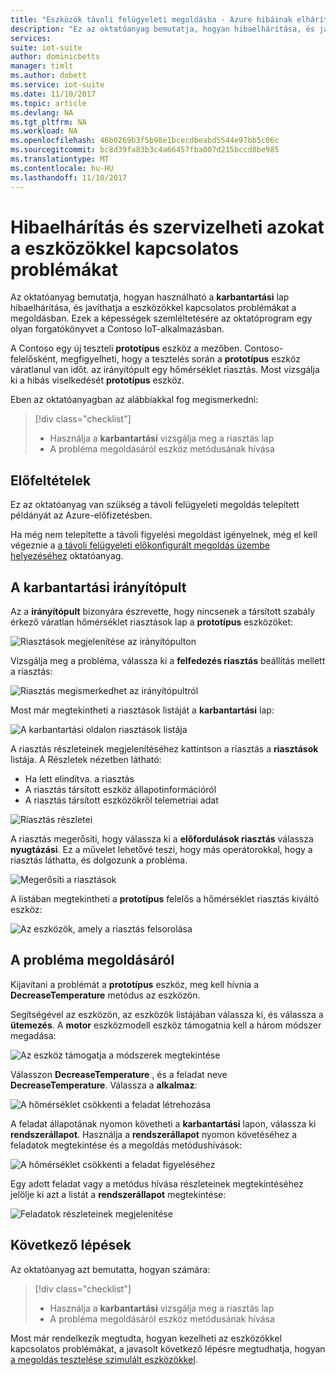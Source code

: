 ```yaml
---
title: "Eszközök távoli felügyeleti megoldásba - Azure hibáinak elhárítása |} Microsoft Docs"
description: "Ez az oktatóanyag bemutatja, hogyan hibaelhárítása, és javíthatja a távoli felügyeleti megoldásba eszközökkel kapcsolatos problémákat."
services: 
suite: iot-suite
author: dominicbetts
manager: timlt
ms.author: dobett
ms.service: iot-suite
ms.date: 11/10/2017
ms.topic: article
ms.devlang: NA
ms.tgt_pltfrm: NA
ms.workload: NA
ms.openlocfilehash: 46b0269b3f5b98e1bcecdbeabd5544e97bb5c06c
ms.sourcegitcommit: bc8d39fa83b3c4a66457fba007d215bccd8be985
ms.translationtype: MT
ms.contentlocale: hu-HU
ms.lasthandoff: 11/10/2017
---
```

# <a name="troubleshoot-and-remediate-device-issues"></a>Hibaelhárítás és szervizelheti azokat a eszközökkel kapcsolatos problémákat

Az oktatóanyag bemutatja, hogyan használható a **karbantartási** lap hibaelhárítása, és javíthatja a eszközökkel kapcsolatos problémákat a megoldásban. Ezek a képességek szemléltetésére az oktatóprogram egy olyan forgatókönyvet a Contoso IoT-alkalmazásban.

A Contoso egy új teszteli **prototípus** eszköz a mezőben. Contoso-felelősként, megfigyelheti, hogy a tesztelés során a **prototípus** eszköz váratlanul van időt. az irányítópult egy hőmérséklet riasztás. Most vizsgálja ki a hibás viselkedését **prototípus** eszköz.

Eben az oktatóanyagban az alábbiakkal fog megismerkedni:

>[!div class="checklist"]
> * Használja a **karbantartási** vizsgálja meg a riasztás lap
> * A probléma megoldásáról eszköz metódusának hívása

## <a name="prerequisites"></a>Előfeltételek

Ez az oktatóanyag van szükség a távoli felügyeleti megoldás telepített példányát az Azure-előfizetésben.

Ha még nem telepítette a távoli figyelési megoldást igényelnek, még el kell végeznie a [a távoli felügyeleti előkonfigurált megoldás üzembe helyezéséhez](iot-suite-remote-monitoring-deploy.md) oktatóanyag.

## <a name="use-the-maintenance-dashboard"></a>A karbantartási irányítópult

Az a **irányítópult** bizonyára észrevette, hogy nincsenek a társított szabály érkező váratlan hőmérséklet riasztások lap a **prototípus** eszközöket:

![Riasztások megjelenítése az irányítópulton](media/iot-suite-remote-monitoring-maintain/dashboardalarm.png)

Vizsgálja meg a probléma, válassza ki a **felfedezés riasztás** beállítás mellett a riasztás:

![Riasztás megismerkedhet az irányítópultról](media/iot-suite-remote-monitoring-maintain/dashboardexplorealarm.png)

Most már megtekintheti a riasztások listáját a **karbantartási** lap:

![A karbantartási oldalon riasztások listája](media/iot-suite-remote-monitoring-maintain/maintenancealarms.png)

A riasztás részleteinek megjelenítéséhez kattintson a riasztás a **riasztások** listája. A Részletek nézetben látható:

* Ha lett elindítva. a riasztás
* A riasztás társított eszköz állapotinformációról
* A riasztás társított eszközökről telemetriai adat

![Riasztás részletei](media/iot-suite-remote-monitoring-maintain/maintenancealarmdetail.png)

A riasztás megerősíti, hogy válassza ki a **előfordulások riasztás** válassza **nyugtázási**. Ez a művelet lehetővé teszi, hogy más operátorokkal, hogy a riasztás láthatta, és dolgozunk a probléma.

![Megerősíti a riasztások](media/iot-suite-remote-monitoring-maintain/maintenanceacknowledge.png)

A listában megtekintheti a **prototípus** felelős a hőmérséklet riasztás kiváltó eszköz:

![Az eszközök, amely a riasztás felsorolása](media/iot-suite-remote-monitoring-maintain/maintenanceresponsibledevice.png)

## <a name="remediate-the-issue"></a>A probléma megoldásáról

Kijavítani a problémát a **prototípus** eszköz, meg kell hívnia a **DecreaseTemperature** metódus az eszközön.

Segítségével az eszközön, az eszközök listájában válassza ki, és válassza a **ütemezés**. A **motor** eszközmodell eszköz támogatnia kell a három módszer megadása:

![Az eszköz támogatja a módszerek megtekintése](media/iot-suite-remote-monitoring-maintain/maintenancemethods.png)

Válasszon **DecreaseTemperature** , és a feladat neve **DecreaseTemperature**. Válassza a **alkalmaz**:

![A hőmérséklet csökkenti a feladat létrehozása](media/iot-suite-remote-monitoring-maintain/maintenancecreatejob.png)

A feladat állapotának nyomon követheti a **karbantartási** lapon, válassza ki **rendszerállapot**. Használja a **rendszerállapot** nyomon követéséhez a feladatok megtekintése és a megoldás metódushívások:

![A hőmérséklet csökkenti a feladat figyeléséhez](media/iot-suite-remote-monitoring-maintain/maintenancerunningjob.png)

Egy adott feladat vagy a metódus hívása részleteinek megtekintéséhez jelölje ki azt a listát a **rendszerállapot** megtekintése:

![Feladatok részleteinek megjelenítése](media/iot-suite-remote-monitoring-maintain/maintenancejobdetail.png)

## <a name="next-steps"></a>Következő lépések

Az oktatóanyag azt bemutatta, hogyan számára:

<!-- Repeat task list from intro -->
>[!div class="checklist"]
> * Használja a **karbantartási** vizsgálja meg a riasztás lap
> * A probléma megoldásáról eszköz metódusának hívása

Most már rendelkezik megtudta, hogyan kezelheti az eszközökkel kapcsolatos problémákat, a javasolt következő lépésre megtudhatja, hogyan [a megoldás tesztelése szimulált eszközökkel](iot-suite-remote-monitoring-test.md).

<!-- Next tutorials in the sequence -->
